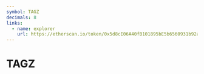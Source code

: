 ```yaml
---
symbol: TAGZ
decimals: 8
links:
  - name: explorer
    url: https://etherscan.io/token/0x5d8cE06A40fB101895bE5b6560931b92a1b3444F
---
```


# TAGZ
